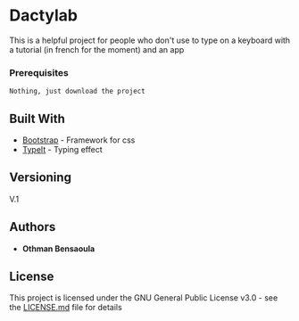 # Dactylab

This is a helpful project for people who don't use to type on a keyboard with a tutorial (in french for the moment) and an app

### Prerequisites

```
Nothing, just download the project
```

## Built With

* [Bootstrap](https://getbootstrap.com/) - Framework for css
* [TypeIt](https://typeitjs.com/) - Typing effect


## Versioning

V.1

## Authors

* **Othman Bensaoula**

## License

This project is licensed under the GNU General Public License v3.0  - see the [LICENSE.md](LICENSE.md) file for details
